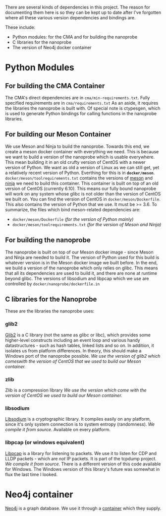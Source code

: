 There are several kinds of dependencies in this project.
The reason for documenting them here is so they can be kept up to date
after I've forgotten where all these various version dependencies and bindings are.

These include:
  - Python modules: for the CMA and for building the nanoprobe
  - C libraries for the nanoprobe
  - The version of Neo4j docker container
# Python Modules
## For building the CMA Container
The CMA's direct dependencies are in ```cma/min-requirements.txt```.
Fully specified requirements are in ```cma/requirements.txt```
As an aside, it requires the libraries the nanoprobe is built with.
Of special note is ctypesgen, which is used to generate Python bindings for calling functions in the nanoprobe libraries.
## For building our Meson Container
We use Meson and Ninja to build the nanoprobe. Towards this end, we create a meson docker container with everything we need.
This is because we want to build a version of the nanoprobe which is usable everywhere. This mean building it in an old crufty version of CentOS
with a newer version of Python.
We want as old a version of Linux as we can still get, yet a relatively recent version of Python.
Everthing for this is in **```docker/meson```**. ```docker/meson/toolrequirements.txt``` contains
the versions of [meson](https://mesonbuild.com/) and [ninja](https://ninja-build.org/) we need to build this container.
This container is built on top of an old version of CentOS (currently 6.10).
This means our fully bound nanoprobe will work on any system whose glibc is not older than the version of CentOS we built on.
You can find the version of CentOS in ```docker/meson/Dockerfile```. This also contains the version of Python that we use.
It must be >= 3.6. To summarize, the files which bind meson-related dependencies are:
  - ```docker/meson/Dockerfile``` _(for the version of Python mainly)_
  - ```docker/meson/toolrequirements.txt``` _(for the version of Meson and Ninja)_
## For building the nanoprobe
The nanoprobe is built on top of our Meson docker image - since Meson and Ninja are needed to build it.
The version of Python used for this build is whatever version is in the Meson docker image we built before.
In the end, we build a version of the nanoprobe which only relies on glibc. This means that all its dependencies are used to
build it, and there are none at runtime beyond glibc.
The versions of libsodium and libpcap which we use are controlled by ```docker/nanoprobe/dockerfile.in```
## C libraries for the Nanoprobe
These are the libraries the nanoprobe uses:
### glib2
[Glib2](https://wiki.gnome.org/Projects/GLib) is a C library (not the same as glibc or libc),
which provides some higher-level constructs including an event loop and various handy datastructures - such as hash tables, linked lists and so on.
In addition, it isolates us from platform differences. In theory, this should make a Windows port of the nanoprobe possible.
_We use the version of glib2 which comeswith the version of CentOS that we used to build our Meson container._
### zlib
Zlib is a compression library
_We use the version which come with the version of CentOS we used to build our Meson container._
### libsodium
[Libsodium](https://github.com/jedisct1/libsodium) is a cryptographic library.
It compiles easily on any platform, since it's only system connection is to system entropy (randomness).
_We compile it from source_.
Available on every platform.
### libpcap (or windows equivalent)
[Libpcap](https://www.tcpdump.org/) is a library for listening to packets. We use it to listen for CDP and LLDP packets - which are _not_ IP packets. It is part of the tcpdump project.
_We compile it from source_.
There is a different version of this code available for Windows.
The Windows version of this library's future was somewhat in flux the last time I looked.
# Neo4j container
[Neo4j](https://neo4j.com/) is a graph database. We use it through a [container](https://hub.docker.com/_/neo4j) which they supply.
  
